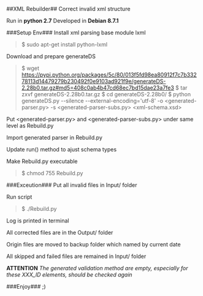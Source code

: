 ##XML Rebuilder##
Correct invalid xml structure

Run in **python 2.7**
Developed in **Debian 8.7.1**

###Setup Env###
Install xml parsing base module lxml
>$ sudo apt-get install python-lxml

Download and prepare generateDS
>$ wget https://pypi.python.org/packages/5c/80/013f5fd98ea80912f7c7b33278113d14479279b230492f0e9103ad921f9e/generateDS-2.28b0.tar.gz#md5=408c0ab4b47cd68ec7bd15dae23a7fe3
>$ tar zxvf generateDS-2.28b0.tar.gz
>$ cd generateDS-2.28b0/
>$ python generateDS.py --silence --external-encoding='utf-8' -o <generated-parser.py> -s <generated-parser-subs.py> <xml-schema.xsd>

Put <generated-parser.py> and <generated-parser-subs.py> under same level as Rebuild.py

Import generated parser in Rebuild.py

Update run() method to ajust schema types

Make Rebuild.py executable
>$ chmod 755 Rebuild.py

###Exceution###
Put all invalid files in Input/ folder

Run script
>$ ./Rebuild.py

Log is printed in terminal

All corrected files are in the Output/ folder

Origin files are moved to backup folder which named by current date

All skipped and failed files are remained in Input/ folder

**ATTENTION**
*The generated <simpleType> validation method are empty, especially for these XXX_ID elements, should be checked again*

###Enjoy###
;)